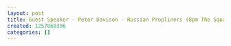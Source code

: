 ```yaml
---
layout: post
title: Guest Speaker - Peter Davison - Russian Propliners (8pm The Squadron)
created: 1257860396
categories: []
---
```


